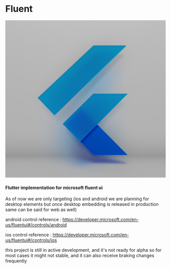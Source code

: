 # Fluent

![flutter_fluent.jpeg](./assets/flutter_fluent.jpeg)

#### Flutter implementation for microsoft fluent ui

As of now we are only targeting (ios and android we are planning for desktop elements but once desktop embedding is released in production same can be said for web as well)

android control reference : https://developer.microsoft.com/en-us/fluentui#/controls/android

ios control reference : https://developer.microsoft.com/en-us/fluentui#/controls/ios

this project is still in active development, and it's not ready for alpha so for most cases it might not stable, and it can also receive braking changes frequently


